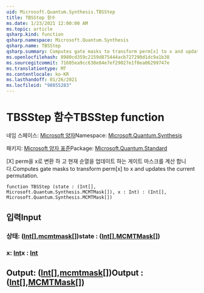 ```yaml
---
uid: Microsoft.Quantum.Synthesis.TBSStep
title: TBSStep 함수
ms.date: 1/23/2021 12:00:00 AM
ms.topic: article
qsharp.kind: function
qsharp.namespace: Microsoft.Quantum.Synthesis
qsharp.name: TBSStep
qsharp.summary: Computes gate masks to transform perm[x] to x and updates the current permutation.
ms.openlocfilehash: 8980cd359c2159d875444acb727290d1dc9a1b38
ms.sourcegitcommit: 71605ea9cc630e84e7ef29027e1f0ea06299747e
ms.translationtype: MT
ms.contentlocale: ko-KR
ms.lasthandoff: 01/26/2021
ms.locfileid: "98855283"
---
```

# <a name="tbsstep-function"></a><span data-ttu-id="94c1f-102">TBSStep 함수</span><span class="sxs-lookup"><span data-stu-id="94c1f-102">TBSStep function</span></span>

<span data-ttu-id="94c1f-103">네임 스페이스: [Microsoft 양자](xref:Microsoft.Quantum.Synthesis)</span><span class="sxs-lookup"><span data-stu-id="94c1f-103">Namespace: [Microsoft.Quantum.Synthesis](xref:Microsoft.Quantum.Synthesis)</span></span>

<span data-ttu-id="94c1f-104">패키지: [Microsoft 양자 표준](https://nuget.org/packages/Microsoft.Quantum.Standard)</span><span class="sxs-lookup"><span data-stu-id="94c1f-104">Package: [Microsoft.Quantum.Standard](https://nuget.org/packages/Microsoft.Quantum.Standard)</span></span>


<span data-ttu-id="94c1f-105">[X] perm을 x로 변환 하 고 현재 순열을 업데이트 하는 게이트 마스크를 계산 합니다.</span><span class="sxs-lookup"><span data-stu-id="94c1f-105">Computes gate masks to transform perm[x] to x and updates the current permutation.</span></span>

```qsharp
function TBSStep (state : (Int[], Microsoft.Quantum.Synthesis.MCMTMask[]), x : Int) : (Int[], Microsoft.Quantum.Synthesis.MCMTMask[])
```


## <a name="input"></a><span data-ttu-id="94c1f-106">입력</span><span class="sxs-lookup"><span data-stu-id="94c1f-106">Input</span></span>

### <a name="state--intmcmtmask"></a><span data-ttu-id="94c1f-107">상태: ([Int](xref:microsoft.quantum.lang-ref.int)[],[mcmtmask](xref:Microsoft.Quantum.Synthesis.MCMTMask)[])</span><span class="sxs-lookup"><span data-stu-id="94c1f-107">state : ([Int](xref:microsoft.quantum.lang-ref.int)[],[MCMTMask](xref:Microsoft.Quantum.Synthesis.MCMTMask)[])</span></span>




### <a name="x--int"></a><span data-ttu-id="94c1f-108">x: [Int](xref:microsoft.quantum.lang-ref.int)</span><span class="sxs-lookup"><span data-stu-id="94c1f-108">x : [Int](xref:microsoft.quantum.lang-ref.int)</span></span>





## <a name="output--intmcmtmask"></a><span data-ttu-id="94c1f-109">Output: ([Int](xref:microsoft.quantum.lang-ref.int)[],[mcmtmask](xref:Microsoft.Quantum.Synthesis.MCMTMask)[])</span><span class="sxs-lookup"><span data-stu-id="94c1f-109">Output : ([Int](xref:microsoft.quantum.lang-ref.int)[],[MCMTMask](xref:Microsoft.Quantum.Synthesis.MCMTMask)[])</span></span>

